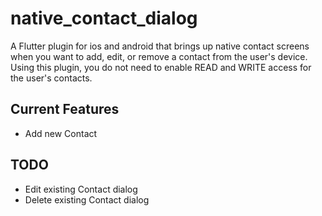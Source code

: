 # native_contact_dialog

A Flutter plugin for ios and android that brings up native contact screens when you want to add, edit, or remove a contact from the user's device. Using this plugin, you do not need to enable READ and WRITE access for the user's contacts.

## Current Features

* Add new Contact

## TODO

* Edit existing Contact dialog
* Delete existing Contact dialog
